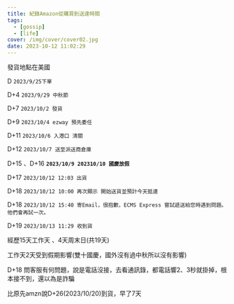 ```yaml
---
title: 紀錄Amazon從購買到送達時間
tags:
  - [gossip]
  - [life]
cover: /img/cover/cover02.jpg
date: 2023-10-12 11:02:29
---
```

發貨地點在美國

D `2023/9/25下單`

D+4 `2023/9/29 中秋節`

D+7 `2023/10/2 發貨`

D+9 `2023/10/4 ezway 預先委任`

D+11 `2023/10/6 入港口 清關`

D+12 `2023/10/7 送至派送商倉庫`

D+15 、D+16 **`2023/10/9 202310/10 國慶放假`**

D+17 `2023/10/12 12:03 出貨`

D+18 `2023/10/12 10:00 再次顯示 開始送貨並預計今天抵達`

D+18 `2023/10/12 15:40 寄Email，很抱歉，ECMS Express 嘗試遞送給您時遇到問題。 他們會再試一次。`

D+19 `2023/10/13 11:29 收到貨`

經歷15天工作天 、4天周末日(共19天)

工作天2天受到假期影響(雙十國慶，國外沒有過中秋所以沒有影響)

D+18 問客服有何問題，說是電話沒接，去看通訊錄，都電話響2、3秒就掛掉，根本接不到，還以為是詐騙

比原先amzn說D+26(2023/10/20)到貨，早了7天